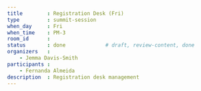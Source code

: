```yaml
---
title        : Registration Desk (Fri)
type         : summit-session
when_day     : Fri
when_time    : PM-3
room_id      :
status       : done             # draft, review-content, done
organizers   :
    - Jemma Davis-Smith
participants :
    - Fernanda Almeida
description  : Registration desk management
---
```


